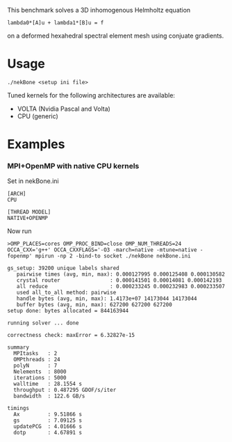 This benchmark solves a 3D inhomogenous Helmholtz equation 
```
lambda0*[A]u + lambda1*[B]u = f
```
on a deformed hexahedral spectral element mesh using conjuate gradients.

# Usage

```
./nekBone <setup ini file>
```
Tuned kernels for the following architectures are available:
* VOLTA (Nvidia Pascal and Volta)
* CPU (generic)	

# Examples

### MPI+OpenMP with native CPU kernels

Set in nekBone.ini
```
[ARCH]
CPU

[THREAD MODEL]
NATIVE+OPENMP
```

Now run
```
>OMP_PLACES=cores OMP_PROC_BIND=close OMP_NUM_THREADS=24 OCCA_CXX='g++' OCCA_CXXFLAGS='-O3 -march=native -mtune=native -fopenmp' mpirun -np 2 -bind-to socket ./nekBone nekBone.ini

gs_setup: 39200 unique labels shared
   pairwise times (avg, min, max): 0.000127995 0.000125408 0.000130582
   crystal router                : 0.000141501 0.00014081 0.000142193
   all reduce                    : 0.000233245 0.000232983 0.000233507
   used all_to_all method: pairwise
   handle bytes (avg, min, max): 1.4173e+07 14173044 14173044
   buffer bytes (avg, min, max): 627200 627200 627200
setup done: bytes allocated = 844163944

running solver ... done

correctness check: maxError = 6.32827e-15

summary
  MPItasks   : 2
  OMPthreads : 24
  polyN      : 7
  Nelements  : 8000
  iterations : 5000
  walltime   : 28.1554 s
  throughput : 0.487295 GDOF/s/iter
  bandwidth  : 122.6 GB/s

timings
  Ax         : 9.51866 s
  gs         : 7.09125 s
  updatePCG  : 4.01666 s
  dotp       : 4.67891 s
```
